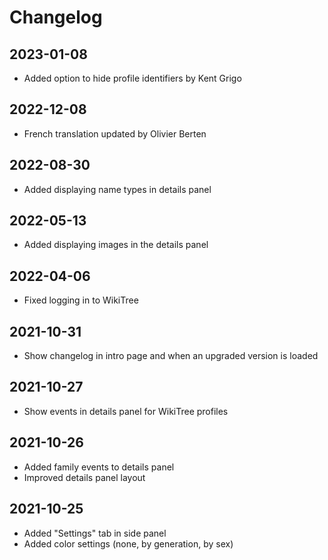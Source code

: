 # Changelog

## 2023-01-08

- Added option to hide profile identifiers by Kent Grigo

## 2022-12-08

- French translation updated by Olivier Berten

## 2022-08-30

- Added displaying name types in details panel

## 2022-05-13

- Added displaying images in the details panel

## 2022-04-06

- Fixed logging in to WikiTree

## 2021-10-31

- Show changelog in intro page and when an upgraded version is loaded

## 2021-10-27

- Show events in details panel for WikiTree profiles

## 2021-10-26

- Added family events to details panel
- Improved details panel layout

## 2021-10-25

- Added "Settings" tab in side panel
- Added color settings (none, by generation, by sex)
